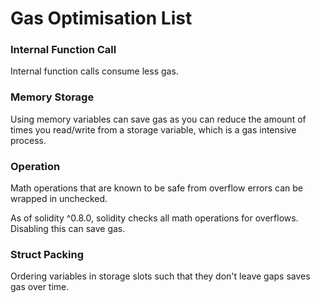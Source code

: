 # Gas Optimisation List

### Internal Function Call

Internal function calls consume less gas.

### Memory Storage

Using memory variables can save gas as you can reduce the amount of times you read/write from a storage variable, which is a gas intensive process.

### Operation

Math operations that are known to be safe from overflow errors can be wrapped in unchecked.

As of solidity ^0.8.0, solidity checks all math operations for overflows. Disabling this can save gas.

### Struct Packing

Ordering variables in storage slots such that they don't leave gaps saves gas over time.
